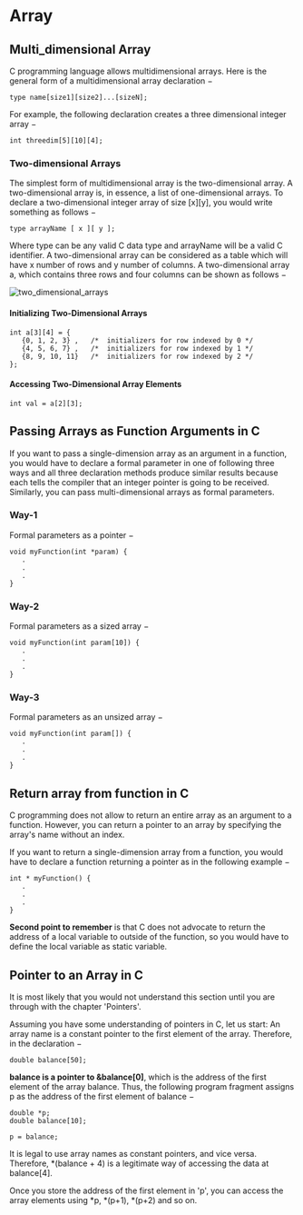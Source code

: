 # Array


## Multi_dimensional Array

C programming language allows multidimensional arrays. Here is the general form of a multidimensional array declaration −

````
type name[size1][size2]...[sizeN];
````

For example, the following declaration creates a three dimensional integer array −

````
int threedim[5][10][4];
````

### Two-dimensional Arrays
The simplest form of multidimensional array is the two-dimensional array. A two-dimensional array is, in essence, a list of one-dimensional arrays. To declare a two-dimensional integer array of size [x][y], you would write something as follows −

````
type arrayName [ x ][ y ];
````

Where type can be any valid C data type and arrayName will be a valid C identifier. A two-dimensional array can be considered as a table which will have x number of rows and y number of columns. A two-dimensional array a, which contains three rows and four columns can be shown as follows −

![two_dimensional_arrays](https://github.com/Amirsorouri00/Iran-University-ST-OS191/blob/master/00-%20Intro%20to%20C%20Programming/10-%20c_array/two_dimensional_arrays.jpg)


#### Initializing Two-Dimensional Arrays
````
int a[3][4] = {  
   {0, 1, 2, 3} ,   /*  initializers for row indexed by 0 */
   {4, 5, 6, 7} ,   /*  initializers for row indexed by 1 */
   {8, 9, 10, 11}   /*  initializers for row indexed by 2 */
};
````

#### Accessing Two-Dimensional Array Elements
````
int val = a[2][3];
````

## Passing Arrays as Function Arguments in C
If you want to pass a single-dimension array as an argument in a function, you would have to declare a formal parameter in one of following three ways and all three declaration methods produce similar results because each tells the compiler that an integer pointer is going to be received. Similarly, you can pass multi-dimensional arrays as formal parameters.

### Way-1
Formal parameters as a pointer −
````
void myFunction(int *param) {
   .
   .
   .
}
````

### Way-2
Formal parameters as a sized array −
````
void myFunction(int param[10]) {
   .
   .
   .
}
````

### Way-3
Formal parameters as an unsized array −

````
void myFunction(int param[]) {
   .
   .
   .
}
````


## Return array from function in C
C programming does not allow to return an entire array as an argument to a function. However, you can return a pointer to an array by specifying the array's name without an index.

If you want to return a single-dimension array from a function, you would have to declare a function returning a pointer as in the following example −
````
int * myFunction() {
   .
   .
   .
}
````

**Second point to remember** is that C does not advocate to return the address of a local variable to outside of the function, so you would have to define the local variable as static variable.


## Pointer to an Array in C

It is most likely that you would not understand this section until you are through with the chapter 'Pointers'.

Assuming you have some understanding of pointers in C, let us start: An array name is a constant pointer to the first element of the array. Therefore, in the declaration −

````
double balance[50];
````

**balance is a pointer to &balance[0]**, which is the address of the first element of the array balance. Thus, the following program fragment assigns p as the address of the first element of balance −

````
double *p;
double balance[10];

p = balance;
````

It is legal to use array names as constant pointers, and vice versa. Therefore, *(balance + 4) is a legitimate way of accessing the data at balance[4].

Once you store the address of the first element in 'p', you can access the array elements using *p, *(p+1), *(p+2) and so on.